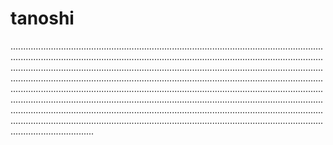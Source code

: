 # tanoshi
.................................................................................................................................................................................................................................................................................................................................................................................................................................................................................................................................................................................................................................................................................................................................................................................................................................................................................................................................................................................................................................................................